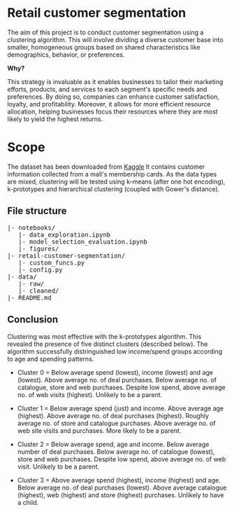 # Retail customer segmentation

The aim of this project is to conduct customer segmentation using a clustering algorithm. This will involve dividing a diverse customer base into smaller, homogeneous groups based on shared characteristics like demographics, behavior, or preferences. 

**Why?**

This strategy is invaluable as it enables businesses to tailor their marketing efforts, products, and services to each segment's specific needs and preferences. By doing so, companies can enhance customer satisfaction, loyalty, and profitability. Moreover, it allows for more efficient resource allocation, helping businesses focus their resources where they are most likely to yield the highest returns.

# Scope
The dataset has been downloaded from [Kaggle](https://www.kaggle.com/code/karnikakapoor/customer-segmentation-clustering) It contains customer information collected from a mall's membership cards. As the data types are mixed, clustering will be tested using k-means (after one hot encoding), k-prototypes and hierarchical clustering (coupled with Gower's distance).

## File structure
<pre>
|- notebooks/
   |- data_exploration.ipynb
   |- model_selection_evaluation.ipynb
   |- figures/
|- retail-customer-segmentation/
   |- custom_funcs.py
   |- config.py
|- data/
   |- raw/
   |- cleaned/
|- README.md
</pre>

## Conclusion
Clustering was most effective with the k-prototypes algorithm. This revealed the presence of five distinct clusters (described below). The algorithm successfully distringuished low income/spend groups according to age and spending patterns.

* Cluster 0 = Below average spend (lowest), income (lowest) and age (lowest). Above average no. of deal purchases. Below average no. of catalogue, store and web purchases. Despite low spend, above average no. of web visits (highest). Unlikely to be a parent. 

* Cluster 1 = Below average spend (just) and income. Above average age (highest). Above average no. of deal purchases (highest). Roughly average no. of store and catalogue purchases. Above average no. of web site visits and purchases. More likely to be a parent.

* Cluster 2 = Below average spend, age and income. Below average number of deal purchases. Below average no. of catalogue (lowest), store and web purchases. Despite low spend, above average no. of web visit. Unlikely to be a parent. 

* Cluster 3 = Above average spend (highest), income (highest) and age. Below average no. of deal purchases (lowest). Above average catalogue (highest), web (highest) and store (highest) purchases. Unlikely to have a child.



